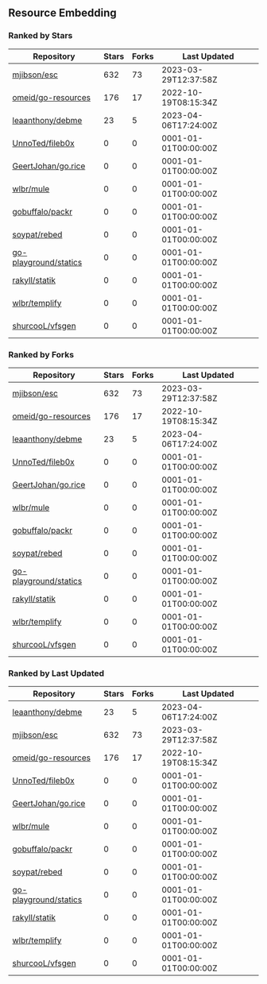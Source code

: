 ## Resource Embedding

### Ranked by Stars

| Repository | Stars | Forks | Last Updated |
|------------|-------|-------|--------------|
| [mjibson/esc](https://github.com/mjibson/esc) | 632 | 73 | 2023-03-29T12:37:58Z |
| [omeid/go-resources](https://github.com/omeid/go-resources) | 176 | 17 | 2022-10-19T08:15:34Z |
| [leaanthony/debme](https://github.com/leaanthony/debme) | 23 | 5 | 2023-04-06T17:24:00Z |
| [UnnoTed/fileb0x](https://github.com/UnnoTed/fileb0x) | 0 | 0 | 0001-01-01T00:00:00Z |
| [GeertJohan/go.rice](https://github.com/GeertJohan/go.rice) | 0 | 0 | 0001-01-01T00:00:00Z |
| [wlbr/mule](https://github.com/wlbr/mule) | 0 | 0 | 0001-01-01T00:00:00Z |
| [gobuffalo/packr](https://github.com/gobuffalo/packr) | 0 | 0 | 0001-01-01T00:00:00Z |
| [soypat/rebed](https://github.com/soypat/rebed) | 0 | 0 | 0001-01-01T00:00:00Z |
| [go-playground/statics](https://github.com/go-playground/statics) | 0 | 0 | 0001-01-01T00:00:00Z |
| [rakyll/statik](https://github.com/rakyll/statik) | 0 | 0 | 0001-01-01T00:00:00Z |
| [wlbr/templify](https://github.com/wlbr/templify) | 0 | 0 | 0001-01-01T00:00:00Z |
| [shurcooL/vfsgen](https://github.com/shurcooL/vfsgen) | 0 | 0 | 0001-01-01T00:00:00Z |

### Ranked by Forks

| Repository | Stars | Forks | Last Updated |
|------------|-------|-------|--------------|
| [mjibson/esc](https://github.com/mjibson/esc) | 632 | 73 | 2023-03-29T12:37:58Z |
| [omeid/go-resources](https://github.com/omeid/go-resources) | 176 | 17 | 2022-10-19T08:15:34Z |
| [leaanthony/debme](https://github.com/leaanthony/debme) | 23 | 5 | 2023-04-06T17:24:00Z |
| [UnnoTed/fileb0x](https://github.com/UnnoTed/fileb0x) | 0 | 0 | 0001-01-01T00:00:00Z |
| [GeertJohan/go.rice](https://github.com/GeertJohan/go.rice) | 0 | 0 | 0001-01-01T00:00:00Z |
| [wlbr/mule](https://github.com/wlbr/mule) | 0 | 0 | 0001-01-01T00:00:00Z |
| [gobuffalo/packr](https://github.com/gobuffalo/packr) | 0 | 0 | 0001-01-01T00:00:00Z |
| [soypat/rebed](https://github.com/soypat/rebed) | 0 | 0 | 0001-01-01T00:00:00Z |
| [go-playground/statics](https://github.com/go-playground/statics) | 0 | 0 | 0001-01-01T00:00:00Z |
| [rakyll/statik](https://github.com/rakyll/statik) | 0 | 0 | 0001-01-01T00:00:00Z |
| [wlbr/templify](https://github.com/wlbr/templify) | 0 | 0 | 0001-01-01T00:00:00Z |
| [shurcooL/vfsgen](https://github.com/shurcooL/vfsgen) | 0 | 0 | 0001-01-01T00:00:00Z |

### Ranked by Last Updated

| Repository | Stars | Forks | Last Updated |
|------------|-------|-------|--------------|
| [leaanthony/debme](https://github.com/leaanthony/debme) | 23 | 5 | 2023-04-06T17:24:00Z |
| [mjibson/esc](https://github.com/mjibson/esc) | 632 | 73 | 2023-03-29T12:37:58Z |
| [omeid/go-resources](https://github.com/omeid/go-resources) | 176 | 17 | 2022-10-19T08:15:34Z |
| [UnnoTed/fileb0x](https://github.com/UnnoTed/fileb0x) | 0 | 0 | 0001-01-01T00:00:00Z |
| [GeertJohan/go.rice](https://github.com/GeertJohan/go.rice) | 0 | 0 | 0001-01-01T00:00:00Z |
| [wlbr/mule](https://github.com/wlbr/mule) | 0 | 0 | 0001-01-01T00:00:00Z |
| [gobuffalo/packr](https://github.com/gobuffalo/packr) | 0 | 0 | 0001-01-01T00:00:00Z |
| [soypat/rebed](https://github.com/soypat/rebed) | 0 | 0 | 0001-01-01T00:00:00Z |
| [go-playground/statics](https://github.com/go-playground/statics) | 0 | 0 | 0001-01-01T00:00:00Z |
| [rakyll/statik](https://github.com/rakyll/statik) | 0 | 0 | 0001-01-01T00:00:00Z |
| [wlbr/templify](https://github.com/wlbr/templify) | 0 | 0 | 0001-01-01T00:00:00Z |
| [shurcooL/vfsgen](https://github.com/shurcooL/vfsgen) | 0 | 0 | 0001-01-01T00:00:00Z |

